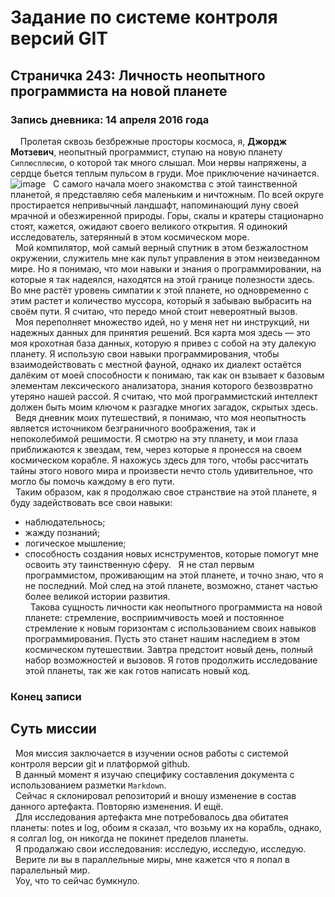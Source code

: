 # Задание по системе контроля версий GIT
## Страничка 243: Личность неопытного программиста на новой планете

### Запись дневника: 14 апреля 2016 года

&nbsp; &nbsp; Пролетая сквозь безбрежные просторы космоса, я, **Джордж Мотзевич**, неопытный программист, ступаю на новую планету `Сиплюсплюсию`, о которой так много слышал. Мои нервы напряжены, а сердце бьется теплым пульсом в груди. Мое приключение начинается.  
![image](https://github.com/amacomm/my-git-repo/assets/73022368/607fbe0a-4060-434c-8fd4-f998c1e5aaee)
&nbsp; С самого начала моего знакомства с этой таинственной планетой, я представляю себя маленьким и ничтожным. По всей округе простирается непривычный ландшафт, напоминающий луну своей мрачной и обезжиренной природы. Горы, скалы и кратеры стационарно стоят, кажется, ожидают своего великого открытия. Я одинокий исследователь, затерянный в этом космическом море.  
&nbsp; Мой компилятор, мой самый верный спутник в этом безжалостном окружении, служитель мне как пульт управления в этом неизведанном мире. Но я понимаю, что мои навыки и знания о программировании, на которые я так надеялся, находятся на этой границе полезности здесь. Во мне растёт уровень симпатии к этой планете, но одновременно с этим растет и количество муссора, который я забываю выбрасить на своём пути. Я считаю, что передо мной стоит невероятный вызов.  
&nbsp; Моя переполняет множество идей, но у меня нет ни инструкций, ни надежных данных для принятия решений. Вся карта моя здесь — это моя крохотная база данных, которую я привез с собой на эту далекую планету. Я использую свои навыки программирования, чтобы взаимодействовать с местной фауной, однако их диалект остаётся далёким от моей способности к понимаю, так как он взывает к базовым элементам лексического анализатора, знания которого безвозвратно утеряно нашей рассой. Я считаю, что мой программистский интеллект должен быть моим ключом к разгадке многих загадок, скрытых здесь.  
&nbsp; Ведя дневник моих путешествий, я понимаю, что моя неопытность является источником безграничного воображения, так и непоколебимой решимости. Я смотрю на эту планету, и мои глаза приближаются к звездам, тем, через которые я пронесся на своем космическом корабле. Я нахожусь здесь для того, чтобы рассчитать тайны этого нового мира и произвести нечто столь удивительное, что могло бы помочь каждому в его пути.  
&nbsp; Таким образом, как я продолжаю свое странствие на этой планете, я буду задействовать все свои навыки:  
- наблюдательнось;
- жажду познаний;
- логическое мышление;
- способность создания новых иснструментов, которые помогут мне освоить эту таинственную сферу.
&nbsp; Я не стал первым программистом, проживающим на этой планете, и точно знаю, что я не последний. Мой след на этой планете, возможно, станет частью более великой истории развития.  
&nbsp; Такова сущность личности как неопытного программиста на новой планете: стремление, восприимчивость моей и постоянное стремление к новым горизонтам с использованием своих навыков программирования. Пусть это станет нашим наследием в этом космическом путешествии. Завтра предстоит новый день, полный набор возможностей и вызовов. Я готов продолжить исследование этой планеты, так же как готов написать новый код.

### Конец записи
## Суть миссии
&nbsp; Моя миссия заключается в изучении основ работы с системой контроля версии git и платформой github.  
&nbsp; В данный момент я изучаю специфику составления документа с использованием разметки `Markdown`.  
&nbsp; Сейчас я склонировал репозиторий и вношу изменение в состав данного артефакта. Повторяю изменения. И ещё.  
&nbsp; Для исследования артефакта мне потребовалось два обитатея планеты: notes и log, обоим я сказал, что возьму их на корабль, однако, я солгал log, он никогда не покинет пределов планеты.  
&nbsp; Я продалжаю свои исследования: исследую, исследую, исследую.  
&nbsp; Верите ли вы в параллельные миры, мне кажется что я попал в паралельный мир.  
&nbsp; Уоу, что то сейчас бумкнуло.  
